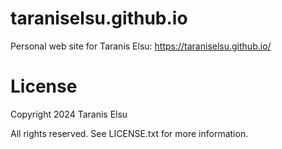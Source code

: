 # taraniselsu.github.io

Personal web site for Taranis Elsu: https://taraniselsu.github.io/


# License

Copyright 2024 Taranis Elsu

All rights reserved. See LICENSE.txt for more information.

